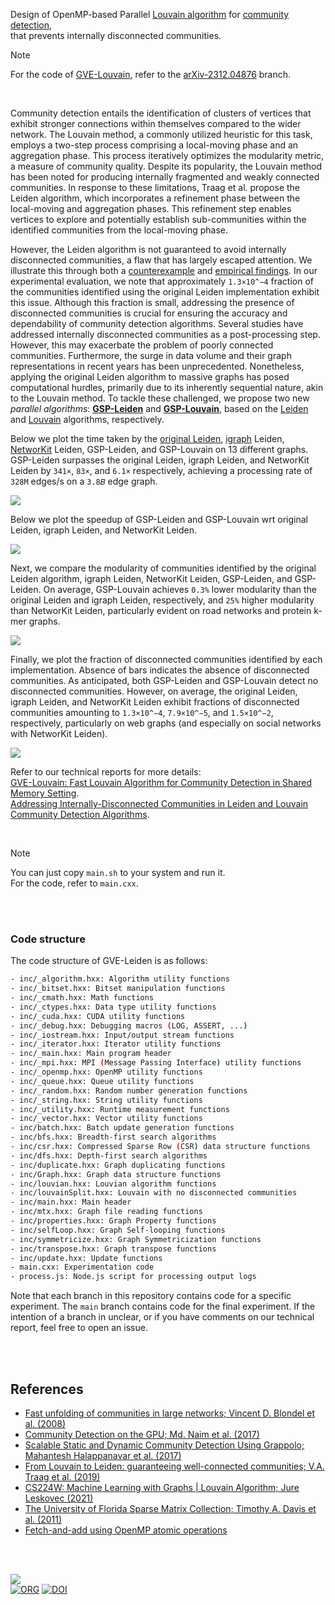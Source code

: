 Design of OpenMP-based Parallel [Louvain algorithm][Louvain] for [community detection], \
that prevents internally disconnected communities.

> [!NOTE]
> For the code of [GVE-Louvain][report1], refer to the [arXiv-2312.04876] branch.

<br>

Community detection entails the identification of clusters of vertices that exhibit stronger connections within themselves compared to the wider network. The Louvain method, a commonly utilized heuristic for this task, employs a two-step process comprising a local-moving phase and an aggregation phase. This process iteratively optimizes the modularity metric, a measure of community quality. Despite its popularity, the Louvain method has been noted for producing internally fragmented and weakly connected communities. In response to these limitations, Traag et al. propose the Leiden algorithm, which incorporates a refinement phase between the local-moving and aggregation phases. This refinement step enables vertices to explore and potentially establish sub-communities within the identified communities from the local-moving phase.

However, the Leiden algorithm is not guaranteed to avoid internally disconnected communities, a flaw that has largely escaped attention. We illustrate this through both a [counterexample][report1] and [empirical findings][report1]. In our experimental evaluation, we note that approximately `1.3×10^−4` fraction of the communities identified using the original Leiden implementation exhibit this issue. Although this fraction is small, addressing the presence of disconnected communities is crucial for ensuring the accuracy and dependability of community detection algorithms. Several studies have addressed internally disconnected communities as a post-processing step. However, this may exacerbate the problem of poorly connected communities. Furthermore, the surge in data volume and their graph representations in recent years has been unprecedented. Nonetheless, applying the original Leiden algorithm to massive graphs has posed computational hurdles, primarily due to its inherently sequential nature, akin to the Louvain method. To tackle these challenged, we propose two new *parallel algorithms*: **[GSP-Leiden]** and **[GSP-Louvain]**, based on the [Leiden] and [Louvain] algorithms, respectively.

Below we plot the time taken by the [original Leiden], [igraph] Leiden, [NetworKit] Leiden, GSP-Leiden, and GSP-Louvain on 13 different graphs. GSP-Leiden surpasses the original Leiden, igraph Leiden, and NetworKit Leiden by `341×`, `83×`, and `6.1×` respectively, achieving a processing rate of `328M` edges/s on a `3.8𝐵` edge graph.

[![](https://i.imgur.com/bgTuZsm.png)][sheets-o1]

Below we plot the speedup of GSP-Leiden and GSP-Louvain wrt original Leiden, igraph Leiden, and NetworKit Leiden.

[![](https://i.imgur.com/8jtfe7p.png)][sheets-o1]

Next, we compare the modularity of communities identified by the original Leiden algorithm, igraph Leiden, NetworKit Leiden, GSP-Leiden, and GSP-Leiden. On average, GSP-Louvain achieves `0.3%` lower modularity than the original Leiden and igraph Leiden, respectively, and `25%` higher modularity than NetworKit Leiden, particularly evident on road networks and protein k-mer graphs.

[![](https://i.imgur.com/gKKH1dg.png)][sheets-o1]

Finally, we plot the fraction of disconnected communities identified by each implementation. Absence of bars indicates the absence of disconnected communities. As anticipated, both GSP-Leiden and GSP-Louvain detect no disconnected communities. However, on average, the original Leiden, igraph Leiden, and NetworKit Leiden exhibit fractions of disconnected communities amounting to `1.3×10^−4`, `7.9×10^−5`, and `1.5×10^−2`, respectively, particularly on web graphs (and especially on social networks with NetworKit Leiden).

[![](https://i.imgur.com/FgI5GT9.png)][sheets-o1]

Refer to our technical reports for more details: \
[GVE-Louvain: Fast Louvain Algorithm for Community Detection in Shared Memory Setting][report1]. \
[Addressing Internally-Disconnected Communities in Leiden and Louvain Community Detection Algorithms][report2].

<br>

> [!NOTE]
> You can just copy `main.sh` to your system and run it. \
> For the code, refer to `main.cxx`.

[Leiden]: https://www.nature.com/articles/s41598-019-41695-z
[Louvain]: https://arxiv.org/abs/0803.0476
[original Leiden]: https://github.com/vtraag/libleidenalg
[igraph]: https://github.com/igraph/igraph
[NetworKit]: https://github.com/networkit/networkit
[community detection]: https://en.wikipedia.org/wiki/Community_search
[Prof. Dip Sankar Banerjee]: https://sites.google.com/site/dipsankarban/
[Prof. Kishore Kothapalli]: https://faculty.iiit.ac.in/~kkishore/
[SuiteSparse Matrix Collection]: https://sparse.tamu.edu
[sheets-o1]: https://docs.google.com/spreadsheets/d/1N8eoVV5AUFYUKuvZBbHvL1BPc86xgmgAPA_t4pIC1gk/edit?usp=sharing
[report1]: https://arxiv.org/abs/2312.04876
[report2]: https://arxiv.org/abs/2402.11454
[GSP-Leiden]: https://github.com/puzzlef/leiden-communities-openmp
[GSP-Louvain]: https://github.com/puzzlef/louvain-communities-openmp
[arXiv-2312.04876]: https://github.com/puzzlef/louvain-communities-openmp/tree/arXiv-2312.04876

<br>
<br>


### Code structure

The code structure of GVE-Leiden is as follows:

```bash
- inc/_algorithm.hxx: Algorithm utility functions
- inc/_bitset.hxx: Bitset manipulation functions
- inc/_cmath.hxx: Math functions
- inc/_ctypes.hxx: Data type utility functions
- inc/_cuda.hxx: CUDA utility functions
- inc/_debug.hxx: Debugging macros (LOG, ASSERT, ...)
- inc/_iostream.hxx: Input/output stream functions
- inc/_iterator.hxx: Iterator utility functions
- inc/_main.hxx: Main program header
- inc/_mpi.hxx: MPI (Message Passing Interface) utility functions
- inc/_openmp.hxx: OpenMP utility functions
- inc/_queue.hxx: Queue utility functions
- inc/_random.hxx: Random number generation functions
- inc/_string.hxx: String utility functions
- inc/_utility.hxx: Runtime measurement functions
- inc/_vector.hxx: Vector utility functions
- inc/batch.hxx: Batch update generation functions
- inc/bfs.hxx: Breadth-first search algorithms
- inc/csr.hxx: Compressed Sparse Row (CSR) data structure functions
- inc/dfs.hxx: Depth-first search algorithms
- inc/duplicate.hxx: Graph duplicating functions
- inc/Graph.hxx: Graph data structure functions
- inc/louvian.hxx: Louvian algorithm functions
- inc/louvainSplit.hxx: Louvain with no disconnected communities
- inc/main.hxx: Main header
- inc/mtx.hxx: Graph file reading functions
- inc/properties.hxx: Graph Property functions
- inc/selfLoop.hxx: Graph Self-looping functions
- inc/symmetricize.hxx: Graph Symmetricization functions
- inc/transpose.hxx: Graph transpose functions
- inc/update.hxx: Update functions
- main.cxx: Experimentation code
- process.js: Node.js script for processing output logs
```

Note that each branch in this repository contains code for a specific experiment. The `main` branch contains code for the final experiment. If the intention of a branch in unclear, or if you have comments on our technical report, feel free to open an issue.

<br>
<br>


## References

- [Fast unfolding of communities in large networks; Vincent D. Blondel et al. (2008)](https://arxiv.org/abs/0803.0476)
- [Community Detection on the GPU; Md. Naim et al. (2017)](https://arxiv.org/abs/1305.2006)
- [Scalable Static and Dynamic Community Detection Using Grappolo; Mahantesh Halappanavar et al. (2017)](https://ieeexplore.ieee.org/document/8091047)
- [From Louvain to Leiden: guaranteeing well-connected communities; V.A. Traag et al. (2019)](https://www.nature.com/articles/s41598-019-41695-z)
- [CS224W: Machine Learning with Graphs | Louvain Algorithm; Jure Leskovec (2021)](https://www.youtube.com/watch?v=0zuiLBOIcsw)
- [The University of Florida Sparse Matrix Collection; Timothy A. Davis et al. (2011)](https://doi.org/10.1145/2049662.2049663)
- [Fetch-and-add using OpenMP atomic operations](https://stackoverflow.com/a/7918281/1413259)

<br>
<br>


[![](https://i.imgur.com/atJbkL1.png)](https://www.youtube.com/watch?v=yqO7wVBTuLw&pp)<br>
[![ORG](https://img.shields.io/badge/org-puzzlef-green?logo=Org)](https://puzzlef.github.io)
[![DOI](https://zenodo.org/badge/519156419.svg)](https://zenodo.org/doi/10.5281/zenodo.6945748)


[Prof. Dip Sankar Banerjee]: https://sites.google.com/site/dipsankarban/
[Prof. Kishore Kothapalli]: https://faculty.iiit.ac.in/~kkishore/
[SuiteSparse Matrix Collection]: https://sparse.tamu.edu
